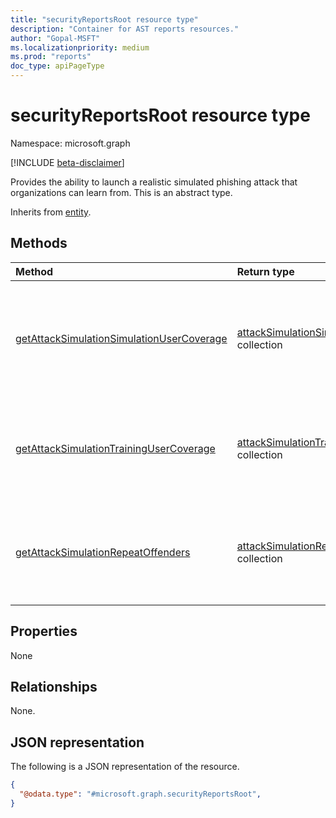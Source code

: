 ```yaml
---
title: "securityReportsRoot resource type"
description: "Container for AST reports resources."
author: "Gopal-MSFT"
ms.localizationpriority: medium
ms.prod: "reports"
doc_type: apiPageType
---
```


# securityReportsRoot resource type

Namespace: microsoft.graph

[!INCLUDE [beta-disclaimer](../../includes/beta-disclaimer.md)]

Provides the ability to launch a realistic simulated phishing attack that organizations can learn from.
This is an abstract type.

Inherits from [entity](../resources/entity.md).

## Methods
|Method|Return type|Description|
|:---|:---|:---|
|[getAttackSimulationSimulationUserCoverage](../api/securityreportsroot-getattacksimulationsimulationusercoverage.md)|[attackSimulationSimulationUserCoverage](../resources/attacksimulationsimulationusercoverage.md) collection|List simulation coverage for users of a tenant in attack simulation and training campaigns.|
|[getAttackSimulationTrainingUserCoverage](../api/securityreportsroot-getattacksimulationtrainingusercoverage.md)|[attackSimulationTrainingUserCoverage](../resources/attacksimulationtrainingusercoverage.md) collection|List training coverage for users of a tenant in attack simulation and training campaigns.|
|[getAttackSimulationRepeatOffenders](../api/securityreportsroot-getattacksimulationrepeatoffenders.md)|[attackSimulationRepeatOffender](../resources/attacksimulationrepeatoffender.md) collection|List repeat offender users of a tenant in attack simulation and training campaigns|

## Properties
None

## Relationships
None.

## JSON representation
The following is a JSON representation of the resource.
<!-- {
  "blockType": "resource",
  "keyProperty": "id",
  "@odata.type": "microsoft.graph.securityReportsRoot",
  "baseType": "microsoft.graph.entity",
  "openType": false
}
-->
``` json
{
  "@odata.type": "#microsoft.graph.securityReportsRoot",
}
```

